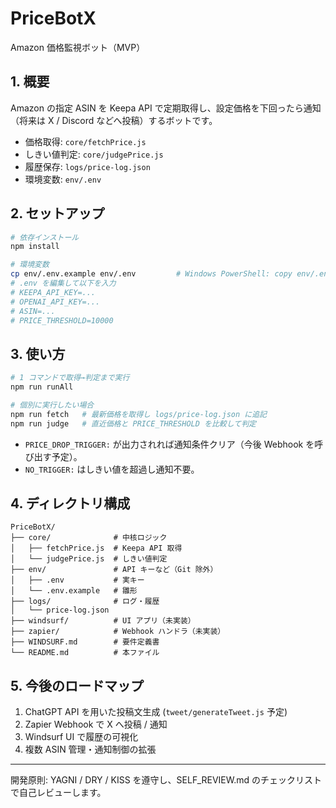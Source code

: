 # PriceBotX

Amazon 価格監視ボット（MVP）

## 1. 概要
Amazon の指定 ASIN を Keepa API で定期取得し、設定価格を下回ったら通知（将来は X / Discord などへ投稿）するボットです。

- 価格取得: `core/fetchPrice.js`
- しきい値判定: `core/judgePrice.js`
- 履歴保存: `logs/price-log.json`
- 環境変数: `env/.env`

## 2. セットアップ
```bash
# 依存インストール
npm install

# 環境変数
cp env/.env.example env/.env         # Windows PowerShell: copy env/.env.example env/.env
# .env を編集して以下を入力
# KEEPA_API_KEY=...
# OPENAI_API_KEY=...
# ASIN=...
# PRICE_THRESHOLD=10000
```

## 3. 使い方
```bash
# 1 コマンドで取得→判定まで実行
npm run runAll

# 個別に実行したい場合
npm run fetch   # 最新価格を取得し logs/price-log.json に追記
npm run judge   # 直近価格と PRICE_THRESHOLD を比較して判定
```

- `PRICE_DROP_TRIGGER:` が出力されれば通知条件クリア（今後 Webhook を呼び出す予定）。
- `NO_TRIGGER:` はしきい値を超過し通知不要。

## 4. ディレクトリ構成
```
PriceBotX/
├── core/              # 中核ロジック
│   ├── fetchPrice.js  # Keepa API 取得
│   └── judgePrice.js  # しきい値判定
├── env/               # API キーなど（Git 除外）
│   ├── .env           # 実キー
│   └── .env.example   # 雛形
├── logs/              # ログ・履歴
│   └── price-log.json
├── windsurf/          # UI アプリ（未実装）
├── zapier/            # Webhook ハンドラ（未実装）
├── WINDSURF.md        # 要件定義書
└── README.md          # 本ファイル
```

## 5. 今後のロードマップ
1. ChatGPT API を用いた投稿文生成 (`tweet/generateTweet.js` 予定)
2. Zapier Webhook で X へ投稿 / 通知
3. Windsurf UI で履歴の可視化
4. 複数 ASIN 管理・通知制御の拡張

---
開発原則: YAGNI / DRY / KISS を遵守し、SELF_REVIEW.md のチェックリストで自己レビューします。
